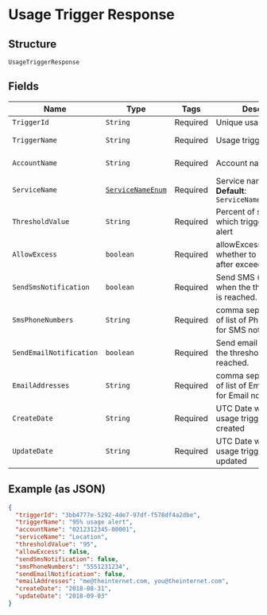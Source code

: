 
# Usage Trigger Response

## Structure

`UsageTriggerResponse`

## Fields

| Name | Type | Tags | Description | Getter | Setter |
|  --- | --- | --- | --- | --- | --- |
| `TriggerId` | `String` | Required | Unique usage triggerId | String getTriggerId() | setTriggerId(String triggerId) |
| `TriggerName` | `String` | Required | Usage trigger name | String getTriggerName() | setTriggerName(String triggerName) |
| `AccountName` | `String` | Required | Account name | String getAccountName() | setAccountName(String accountName) |
| `ServiceName` | [`ServiceNameEnum`](../../doc/models/service-name-enum.md) | Required | Service name<br>**Default**: `ServiceNameEnum.LOCATION` | ServiceNameEnum getServiceName() | setServiceName(ServiceNameEnum serviceName) |
| `ThresholdValue` | `String` | Required | Percent of subscription at which trigger will send an alert | String getThresholdValue() | setThresholdValue(String thresholdValue) |
| `AllowExcess` | `boolean` | Required | allowExcess determines whether to restrict usage after exceeds limits | boolean getAllowExcess() | setAllowExcess(boolean allowExcess) |
| `SendSmsNotification` | `boolean` | Required | Send SMS (text) alerts when the thresholdValue is reached. | boolean getSendSmsNotification() | setSendSmsNotification(boolean sendSmsNotification) |
| `SmsPhoneNumbers` | `String` | Required | comma seperated value of list of Phone numbers for SMS notifications | String getSmsPhoneNumbers() | setSmsPhoneNumbers(String smsPhoneNumbers) |
| `SendEmailNotification` | `boolean` | Required | Send email alerts when the thresholdValue is reached. | boolean getSendEmailNotification() | setSendEmailNotification(boolean sendEmailNotification) |
| `EmailAddresses` | `String` | Required | comma seperated value of list of Email addresses for Email notifications | String getEmailAddresses() | setEmailAddresses(String emailAddresses) |
| `CreateDate` | `String` | Required | UTC Date when the usage trigger was created | String getCreateDate() | setCreateDate(String createDate) |
| `UpdateDate` | `String` | Required | UTC Date when the usage trigger was last updated | String getUpdateDate() | setUpdateDate(String updateDate) |

## Example (as JSON)

```json
{
  "triggerId": "3bb4777e-5292-4de7-97df-f578df4a2dbe",
  "triggerName": "95% usage alert",
  "accountName": "0212312345-00001",
  "serviceName": "Location",
  "thresholdValue": "95",
  "allowExcess": false,
  "sendSmsNotification": false,
  "smsPhoneNumbers": "5551231234",
  "sendEmailNotification": false,
  "emailAddresses": "me@theinternet.com, you@theinternet.com",
  "createDate": "2018-08-31",
  "updateDate": "2018-09-03"
}
```

